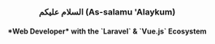 <!--
**omaratbd7/omaratbd7** is a ✨ _special_ ✨ repository because its `README.md` (this file) appears on your GitHub profile.

Here are some ideas to get you started:

- 🔭 I’m currently working on ...
- 🌱 I’m currently learning ...
- 👯 I’m looking to collaborate on ...
- 🤔 I’m looking for help with ...
- 💬 Ask me about ...
- 📫 How to reach me: ...
- 😄 Pronouns: ...
- ⚡ Fun fact: ...
-->
<h3 align="center"> السلام عليكم (As-salamu 'Alaykum) </h3>

<h4 align="center"> 
  *Web Developer* with the  `Laravel` & `Vue.js` Ecosystem 
</h4>


<!-- 
<p align="center">
  <samp>
    <a href="#">About me</a> #
    <a href="#">My blog</a> #
    <a href="#">LinkedIn</a> 
  </samp>
</p> 
-->


